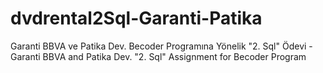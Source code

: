 # dvdrental2Sql-Garanti-Patika
Garanti BBVA ve Patika Dev. Becoder Programına Yönelik "2. Sql" Ödevi - Garanti BBVA and Patika Dev. "2. Sql" Assignment for Becoder Program
